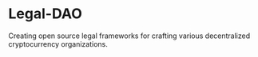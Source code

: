 # Legal-DAO
Creating open source legal frameworks for crafting various decentralized cryptocurrency organizations.
